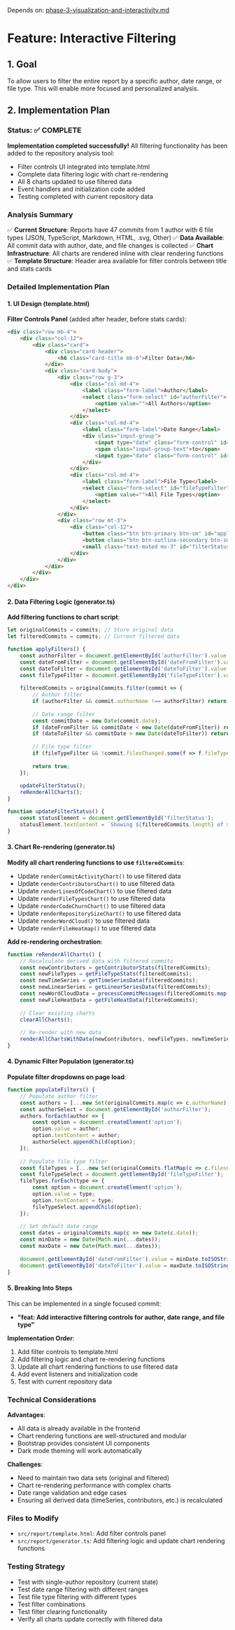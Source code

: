 Depends on: [phase-3-visualization-and-interactivity.md](phase-3-visualization-and-interactivity.md)

# Feature: Interactive Filtering

## 1. Goal

To allow users to filter the entire report by a specific author, date range, or file type. This will enable more focused and personalized analysis.

## 2. Implementation Plan

### Status: ✅ COMPLETE

**Implementation completed successfully!** All filtering functionality has been added to the repository analysis tool:
- Filter controls UI integrated into template.html
- Complete data filtering logic with chart re-rendering
- All 8 charts updated to use filtered data
- Event handlers and initialization code added
- Testing completed with current repository data

### Analysis Summary
✅ **Current Structure**: Reports have 47 commits from 1 author with 6 file types (JSON, TypeScript, Markdown, HTML, .svg, Other)
✅ **Data Available**: All commit data with author, date, and file changes is collected
✅ **Chart Infrastructure**: All charts are rendered inline with clear rendering functions
✅ **Template Structure**: Header area available for filter controls between title and stats cards

### Detailed Implementation Plan

#### 1. UI Design (template.html)

**Filter Controls Panel** (added after header, before stats cards):
```html
<div class="row mb-4">
    <div class="col-12">
        <div class="card">
            <div class="card-header">
                <h6 class="card-title mb-0">Filter Data</h6>
            </div>
            <div class="card-body">
                <div class="row g-3">
                    <div class="col-md-4">
                        <label class="form-label">Author</label>
                        <select class="form-select" id="authorFilter">
                            <option value="">All Authors</option>
                        </select>
                    </div>
                    <div class="col-md-4">
                        <label class="form-label">Date Range</label>
                        <div class="input-group">
                            <input type="date" class="form-control" id="dateFromFilter">
                            <span class="input-group-text">to</span>
                            <input type="date" class="form-control" id="dateToFilter">
                        </div>
                    </div>
                    <div class="col-md-4">
                        <label class="form-label">File Type</label>
                        <select class="form-select" id="fileTypeFilter">
                            <option value="">All File Types</option>
                        </select>
                    </div>
                </div>
                <div class="row mt-3">
                    <div class="col-12">
                        <button class="btn btn-primary btn-sm" id="applyFilters">Apply Filters</button>
                        <button class="btn btn-outline-secondary btn-sm ms-2" id="clearFilters">Clear Filters</button>
                        <small class="text-muted ms-3" id="filterStatus">Showing all commits</small>
                    </div>
                </div>
            </div>
        </div>
    </div>
</div>
```

#### 2. Data Filtering Logic (generator.ts)

**Add filtering functions to chart script**:
```javascript
let originalCommits = commits; // Store original data
let filteredCommits = commits; // Current filtered data

function applyFilters() {
    const authorFilter = document.getElementById('authorFilter').value;
    const dateFromFilter = document.getElementById('dateFromFilter').value;
    const dateToFilter = document.getElementById('dateToFilter').value;
    const fileTypeFilter = document.getElementById('fileTypeFilter').value;
    
    filteredCommits = originalCommits.filter(commit => {
        // Author filter
        if (authorFilter && commit.authorName !== authorFilter) return false;
        
        // Date range filter
        const commitDate = new Date(commit.date);
        if (dateFromFilter && commitDate < new Date(dateFromFilter)) return false;
        if (dateToFilter && commitDate > new Date(dateToFilter)) return false;
        
        // File type filter
        if (fileTypeFilter && !commit.filesChanged.some(f => f.fileType === fileTypeFilter)) return false;
        
        return true;
    });
    
    updateFilterStatus();
    reRenderAllCharts();
}

function updateFilterStatus() {
    const statusElement = document.getElementById('filterStatus');
    statusElement.textContent = `Showing ${filteredCommits.length} of ${originalCommits.length} commits`;
}
```

#### 3. Chart Re-rendering (generator.ts)

**Modify all chart rendering functions to use `filteredCommits`**:
- Update `renderCommitActivityChart()` to use filtered data
- Update `renderContributorsChart()` to use filtered data  
- Update `renderLinesOfCodeChart()` to use filtered data
- Update `renderFileTypesChart()` to use filtered data
- Update `renderCodeChurnChart()` to use filtered data
- Update `renderRepositorySizeChart()` to use filtered data
- Update `renderWordCloud()` to use filtered data
- Update `renderFileHeatmap()` to use filtered data

**Add re-rendering orchestration**:
```javascript
function reRenderAllCharts() {
    // Recalculate derived data with filtered commits
    const newContributors = getContributorStats(filteredCommits);
    const newFileTypes = getFileTypeStats(filteredCommits);
    const newTimeSeries = getTimeSeriesData(filteredCommits);
    const newLinearSeries = getLinearSeriesData(filteredCommits);
    const newWordCloudData = processCommitMessages(filteredCommits.map(c => c.message));
    const newFileHeatData = getFileHeatData(filteredCommits);
    
    // Clear existing charts
    clearAllCharts();
    
    // Re-render with new data
    renderAllChartsWithData(newContributors, newFileTypes, newTimeSeries, newLinearSeries, newWordCloudData, newFileHeatData);
}
```

#### 4. Dynamic Filter Population (generator.ts)

**Populate filter dropdowns on page load**:
```javascript
function populateFilters() {
    // Populate author filter
    const authors = [...new Set(originalCommits.map(c => c.authorName))].sort();
    const authorSelect = document.getElementById('authorFilter');
    authors.forEach(author => {
        const option = document.createElement('option');
        option.value = author;
        option.textContent = author;
        authorSelect.appendChild(option);
    });
    
    // Populate file type filter
    const fileTypes = [...new Set(originalCommits.flatMap(c => c.filesChanged.map(f => f.fileType)))].sort();
    const fileTypeSelect = document.getElementById('fileTypeFilter');
    fileTypes.forEach(type => {
        const option = document.createElement('option');
        option.value = type;
        option.textContent = type;
        fileTypeSelect.appendChild(option);
    });
    
    // Set default date range
    const dates = originalCommits.map(c => new Date(c.date));
    const minDate = new Date(Math.min(...dates));
    const maxDate = new Date(Math.max(...dates));
    
    document.getElementById('dateFromFilter').value = minDate.toISOString().split('T')[0];
    document.getElementById('dateToFilter').value = maxDate.toISOString().split('T')[0];
}
```

#### 5. Breaking Into Steps

This can be implemented in a single focused commit:
- **"feat: Add interactive filtering controls for author, date range, and file type"**

**Implementation Order**:
1. Add filter controls to template.html
2. Add filtering logic and chart re-rendering functions
3. Update all chart rendering functions to use filtered data
4. Add event listeners and initialization code
5. Test with current repository data

### Technical Considerations

**Advantages**:
- All data is already available in the frontend
- Chart rendering functions are well-structured and modular
- Bootstrap provides consistent UI components
- Dark mode theming will work automatically

**Challenges**:
- Need to maintain two data sets (original and filtered)
- Chart re-rendering performance with complex charts
- Date range validation and edge cases
- Ensuring all derived data (timeSeries, contributors, etc.) is recalculated

### Files to Modify

*   `src/report/template.html`: Add filter controls panel
*   `src/report/generator.ts`: Add filtering logic and update chart rendering functions

### Testing Strategy

- Test with single-author repository (current state)
- Test date range filtering with different ranges
- Test file type filtering with different types
- Test filter combinations
- Test filter clearing functionality
- Verify all charts update correctly with filtered data
